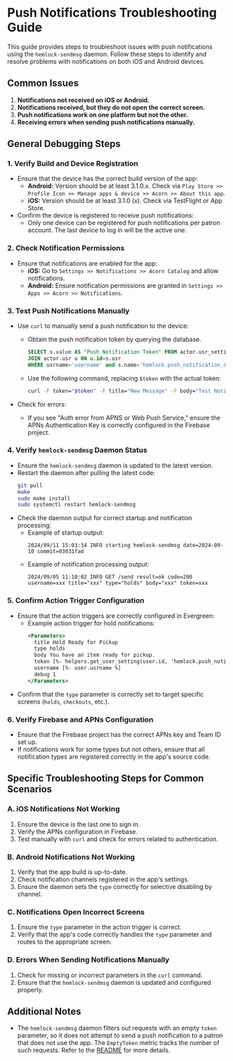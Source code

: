 # Push Notifications Troubleshooting Guide

This guide provides steps to troubleshoot issues with push notifications using the `hemlock-sendmsg` daemon. Follow these steps to identify and resolve problems with notifications on both iOS and Android devices.

## Common Issues
1. **Notifications not received on iOS or Android.**
2. **Notifications received, but they do not open the correct screen.**
3. **Push notifications work on one platform but not the other.**
4. **Receiving errors when sending push notifications manually.**

## General Debugging Steps

### 1. Verify Build and Device Registration
- Ensure that the device has the correct build version of the app:
  - **Android:** Version should be at least 3.1.0.x. Check via `Play Store >> Profile Icon >> Manage apps & device >> Acorn >> About this app`.
  - **iOS:** Version should be at least 3.1.0 (x). Check via TestFlight or App Store.
- Confirm the device is registered to receive push notifications:
  - Only one device can be registered for push notifications per patron account. The last device to log in will be the active one.

### 2. Check Notification Permissions
- Ensure that notifications are enabled for the app:
  - **iOS:** Go to `Settings >> Notifications >> Acorn Catalog` and allow notifications.
  - **Android:** Ensure notification permissions are granted in `Settings >> Apps >> Acorn >> Notifications`.

### 3. Test Push Notifications Manually
- Use `curl` to manually send a push notification to the device:
  - Obtain the push notification token by querying the database.
  
    ```sql
    SELECT s.value AS "Push Notification Token" FROM actor.usr_setting s
    JOIN actor.usr u ON u.id=s.usr
    WHERE usrname='username' and s.name='hemlock.push_notification_data';
    ```
  
  - Use the following command, replacing `$token` with the actual token:
    ```bash
    curl -F token="$token" -F title="New Message" -F body="Test Notification" -F type=holds -F debug=1 http://localhost:8842/send
    ```
  
- Check for errors:
  - If you see "Auth error from APNS or Web Push Service," ensure the APNs Authentication Key is correctly configured in the Firebase project.

### 4. Verify `hemlock-sendmsg` Daemon Status
- Ensure the `hemlock-sendmsg` daemon is updated to the latest version.
- Restart the daemon after pulling the latest code:
  ~~~bash
  git pull
  make
  sudo make install
  sudo systemctl restart hemlock-sendmsg
  ~~~
- Check the daemon output for correct startup and notification processing:
  - Example of startup output:
    ~~~
    2024/09/11 15:03:34 INFO starting hemlock-sendmsg date=2024-09-10 commit=03031fad
    ~~~
  - Example of notification processing output:
    ~~~
    2024/09/05 11:10:02 INFO GET /send result=ok code=200 username=xxx title="xxx" type="holds" body="xxx" token=xxx
    ~~~

### 5. Confirm Action Trigger Configuration
- Ensure that the action triggers are correctly configured in Evergreen:
  - Example action trigger for hold notifications:
    ~~~xml
    <Parameters>
      title Hold Ready for Pickup
      type holds
      body You have an item ready for pickup.
      token [%- helpers.get_user_setting(user.id, 'hemlock.push_notification_data') %]
      username [%- user.usrname %]
      debug 1
    </Parameters>
    ~~~
- Confirm that the `type` parameter is correctly set to target specific screens (`holds`, `checkouts`, etc.).

### 6. Verify Firebase and APNs Configuration
- Ensure that the Firebase project has the correct APNs key and Team ID set up.
- If notifications work for some types but not others, ensure that all notification types are registered correctly in the app's source code.

## Specific Troubleshooting Steps for Common Scenarios

### A. iOS Notifications Not Working
1. Ensure the device is the last one to sign in.
2. Verify the APNs configuration in Firebase.
3. Test manually with `curl` and check for errors related to authentication.

### B. Android Notifications Not Working
1. Verify that the app build is up-to-date.
2. Check notification channels registered in the app's settings.
3. Ensure the daemon sets the `type` correctly for selective disabling by channel.

### C. Notifications Open Incorrect Screens
1. Ensure the `type` parameter in the action trigger is correct.
2. Verify that the app's code correctly handles the `type` parameter and routes to the appropriate screen.

### D. Errors When Sending Notifications Manually
1. Check for missing or incorrect parameters in the `curl` command.
2. Ensure that the `hemlock-sendmsg` daemon is updated and configured properly.

## Additional Notes
- The `hemlock-sendmsg` daemon filters out requests with an empty `token` parameter, so it does not attempt to send a push notification to a patron that does not use the app.  The `EmptyToken` metric tracks the number of such requests. Refer to the [README](https://github.com/kenstir/hemlock-sendmsg/blob/main/README.md#collecting-metrics) for more details.
